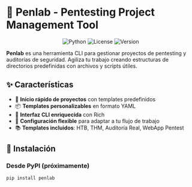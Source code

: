 # 🔐 Penlab - Pentesting Project Management Tool

<p align="center">
  <img src="https://img.shields.io/badge/Python-3.8+-blue.svg" alt="Python">
  <img src="https://img.shields.io/badge/license-%20%20GNU%20GPLv3%20-green?style=plastic" alt="License">
  <img src="https://img.shields.io/badge/Version-1.0.0-red.svg" alt="Version">
</p>

**Penlab** es una herramienta CLI para gestionar proyectos de pentesting y auditorías de seguridad. Agiliza tu trabajo creando estructuras de directorios predefinidas con archivos y scripts útiles.

## ✨ Características

- 🚀 **Inicio rápido de proyectos** con templates predefinidos
- 📦 **Templates personalizables** en formato YAML
- 🎨 **Interfaz CLI enriquecida** con Rich
- 🔧 **Configuración flexible** para adaptar a tu flujo de trabajo
- 📚 **Templates incluidos**: HTB, THM, Auditoría Real, WebApp Pentest

## 🔧 Instalación

### Desde PyPI (próximamente)
```bash
pip install penlab
```